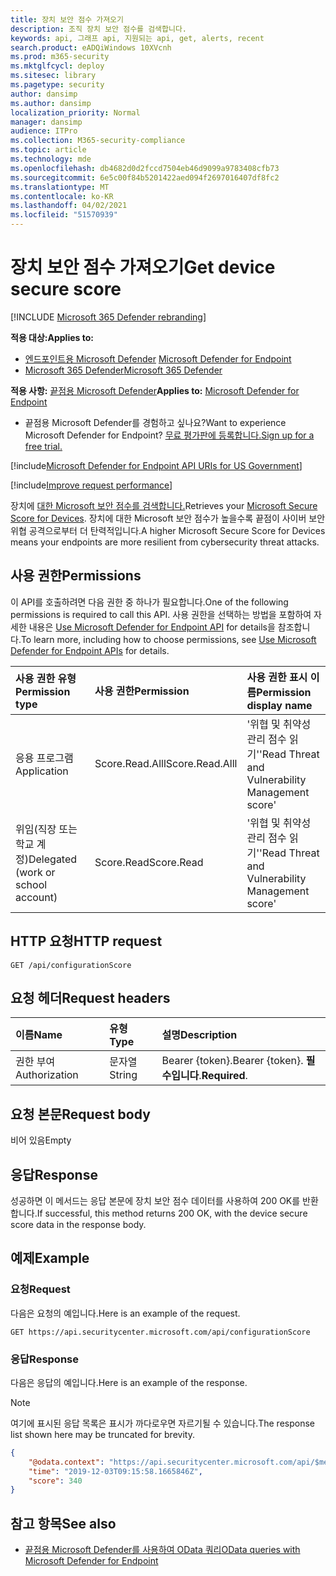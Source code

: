 ```yaml
---
title: 장치 보안 점수 가져오기
description: 조직 장치 보안 점수를 검색합니다.
keywords: api, 그래프 api, 지원되는 api, get, alerts, recent
search.product: eADQiWindows 10XVcnh
ms.prod: m365-security
ms.mktglfcycl: deploy
ms.sitesec: library
ms.pagetype: security
author: dansimp
ms.author: dansimp
localization_priority: Normal
manager: dansimp
audience: ITPro
ms.collection: M365-security-compliance
ms.topic: article
ms.technology: mde
ms.openlocfilehash: db4682d0d2fccd7504eb46d9099a9783408cfb73
ms.sourcegitcommit: 6e5c00f84b5201422aed094f2697016407df8fc2
ms.translationtype: MT
ms.contentlocale: ko-KR
ms.lasthandoff: 04/02/2021
ms.locfileid: "51570939"
---
```

# <a name="get-device-secure-score"></a><span data-ttu-id="8182b-104">장치 보안 점수 가져오기</span><span class="sxs-lookup"><span data-stu-id="8182b-104">Get device secure score</span></span>

[!INCLUDE [Microsoft 365 Defender rebranding](../../includes/microsoft-defender.md)]

<span data-ttu-id="8182b-105">**적용 대상:**</span><span class="sxs-lookup"><span data-stu-id="8182b-105">**Applies to:**</span></span>
- <span data-ttu-id="8182b-106">[엔드포인트용 Microsoft Defender](https://go.microsoft.com/fwlink/p/?linkid=2154037) </span><span class="sxs-lookup"><span data-stu-id="8182b-106">[Microsoft Defender for Endpoint](https://go.microsoft.com/fwlink/p/?linkid=2154037)</span></span>
- [<span data-ttu-id="8182b-107">Microsoft 365 Defender</span><span class="sxs-lookup"><span data-stu-id="8182b-107">Microsoft 365 Defender</span></span>](https://go.microsoft.com/fwlink/?linkid=2118804)

<span data-ttu-id="8182b-108">**적용 사항:** [끝점용 Microsoft Defender](https://go.microsoft.com/fwlink/?linkid=2154037)</span><span class="sxs-lookup"><span data-stu-id="8182b-108">**Applies to:** [Microsoft Defender for Endpoint](https://go.microsoft.com/fwlink/?linkid=2154037)</span></span>

- <span data-ttu-id="8182b-109">끝점용 Microsoft Defender를 경험하고 싶나요?</span><span class="sxs-lookup"><span data-stu-id="8182b-109">Want to experience Microsoft Defender for Endpoint?</span></span> [<span data-ttu-id="8182b-110">무료 평가판에 등록합니다.</span><span class="sxs-lookup"><span data-stu-id="8182b-110">Sign up for a free trial.</span></span>](https://www.microsoft.com/microsoft-365/windows/microsoft-defender-atp?ocid=docs-wdatp-exposedapis-abovefoldlink) 

[!include[Microsoft Defender for Endpoint API URIs for US Government](../../includes/microsoft-defender-api-usgov.md)]

[!include[Improve request performance](../../includes/improve-request-performance.md)]


<span data-ttu-id="8182b-111">장치에 [대한 Microsoft 보안 점수를 검색합니다.](tvm-microsoft-secure-score-devices.md)</span><span class="sxs-lookup"><span data-stu-id="8182b-111">Retrieves your [Microsoft Secure Score for Devices](tvm-microsoft-secure-score-devices.md).</span></span> <span data-ttu-id="8182b-112">장치에 대한 Microsoft 보안 점수가 높을수록 끝점이 사이버 보안 위협 공격으로부터 더 탄력적입니다.</span><span class="sxs-lookup"><span data-stu-id="8182b-112">A higher Microsoft Secure Score for Devices means your endpoints are more resilient from cybersecurity threat attacks.</span></span> 

## <a name="permissions"></a><span data-ttu-id="8182b-113">사용 권한</span><span class="sxs-lookup"><span data-stu-id="8182b-113">Permissions</span></span>

<span data-ttu-id="8182b-114">이 API를 호출하려면 다음 권한 중 하나가 필요합니다.</span><span class="sxs-lookup"><span data-stu-id="8182b-114">One of the following permissions is required to call this API.</span></span> <span data-ttu-id="8182b-115">사용 권한을 선택하는 방법을 포함하여 자세한 내용은 [Use Microsoft Defender for Endpoint API](apis-intro.md) for details을 참조합니다.</span><span class="sxs-lookup"><span data-stu-id="8182b-115">To learn more, including how to choose permissions, see [Use Microsoft Defender for Endpoint APIs](apis-intro.md) for details.</span></span>

<span data-ttu-id="8182b-116">사용 권한 유형</span><span class="sxs-lookup"><span data-stu-id="8182b-116">Permission type</span></span> |   <span data-ttu-id="8182b-117">사용 권한</span><span class="sxs-lookup"><span data-stu-id="8182b-117">Permission</span></span>  |   <span data-ttu-id="8182b-118">사용 권한 표시 이름</span><span class="sxs-lookup"><span data-stu-id="8182b-118">Permission display name</span></span>
:---|:---|:---
<span data-ttu-id="8182b-119">응용 프로그램</span><span class="sxs-lookup"><span data-stu-id="8182b-119">Application</span></span> |   <span data-ttu-id="8182b-120">Score.Read.Alll</span><span class="sxs-lookup"><span data-stu-id="8182b-120">Score.Read.Alll</span></span> |   <span data-ttu-id="8182b-121">'위협 및 취약성 관리 점수 읽기'</span><span class="sxs-lookup"><span data-stu-id="8182b-121">'Read Threat and Vulnerability Management score'</span></span>
<span data-ttu-id="8182b-122">위임(직장 또는 학교 계정)</span><span class="sxs-lookup"><span data-stu-id="8182b-122">Delegated (work or school account)</span></span> | <span data-ttu-id="8182b-123">Score.Read</span><span class="sxs-lookup"><span data-stu-id="8182b-123">Score.Read</span></span> | <span data-ttu-id="8182b-124">'위협 및 취약성 관리 점수 읽기'</span><span class="sxs-lookup"><span data-stu-id="8182b-124">'Read Threat and Vulnerability Management score'</span></span>

## <a name="http-request"></a><span data-ttu-id="8182b-125">HTTP 요청</span><span class="sxs-lookup"><span data-stu-id="8182b-125">HTTP request</span></span>

```
GET /api/configurationScore
```

## <a name="request-headers"></a><span data-ttu-id="8182b-126">요청 헤더</span><span class="sxs-lookup"><span data-stu-id="8182b-126">Request headers</span></span>

<span data-ttu-id="8182b-127">이름</span><span class="sxs-lookup"><span data-stu-id="8182b-127">Name</span></span> | <span data-ttu-id="8182b-128">유형</span><span class="sxs-lookup"><span data-stu-id="8182b-128">Type</span></span> | <span data-ttu-id="8182b-129">설명</span><span class="sxs-lookup"><span data-stu-id="8182b-129">Description</span></span>
:---|:---|:---
<span data-ttu-id="8182b-130">권한 부여</span><span class="sxs-lookup"><span data-stu-id="8182b-130">Authorization</span></span> | <span data-ttu-id="8182b-131">문자열</span><span class="sxs-lookup"><span data-stu-id="8182b-131">String</span></span> | <span data-ttu-id="8182b-132">Bearer {token}.</span><span class="sxs-lookup"><span data-stu-id="8182b-132">Bearer {token}.</span></span> <span data-ttu-id="8182b-133">**필수입니다**.</span><span class="sxs-lookup"><span data-stu-id="8182b-133">**Required**.</span></span>

## <a name="request-body"></a><span data-ttu-id="8182b-134">요청 본문</span><span class="sxs-lookup"><span data-stu-id="8182b-134">Request body</span></span>

<span data-ttu-id="8182b-135">비어 있음</span><span class="sxs-lookup"><span data-stu-id="8182b-135">Empty</span></span>

## <a name="response"></a><span data-ttu-id="8182b-136">응답</span><span class="sxs-lookup"><span data-stu-id="8182b-136">Response</span></span>

<span data-ttu-id="8182b-137">성공하면 이 메서드는 응답 본문에 장치 보안 점수 데이터를 사용하여 200 OK를 반환합니다.</span><span class="sxs-lookup"><span data-stu-id="8182b-137">If successful, this method returns 200 OK, with the device secure score data in the response body.</span></span>

## <a name="example"></a><span data-ttu-id="8182b-138">예제</span><span class="sxs-lookup"><span data-stu-id="8182b-138">Example</span></span>

### <a name="request"></a><span data-ttu-id="8182b-139">요청</span><span class="sxs-lookup"><span data-stu-id="8182b-139">Request</span></span>

<span data-ttu-id="8182b-140">다음은 요청의 예입니다.</span><span class="sxs-lookup"><span data-stu-id="8182b-140">Here is an example of the request.</span></span>

```http
GET https://api.securitycenter.microsoft.com/api/configurationScore
```

### <a name="response"></a><span data-ttu-id="8182b-141">응답</span><span class="sxs-lookup"><span data-stu-id="8182b-141">Response</span></span>

<span data-ttu-id="8182b-142">다음은 응답의 예입니다.</span><span class="sxs-lookup"><span data-stu-id="8182b-142">Here is an example of the response.</span></span>

>[!NOTE]
><span data-ttu-id="8182b-143">여기에 표시된 응답 목록은 표시가 까다로우면 자르기될 수 있습니다.</span><span class="sxs-lookup"><span data-stu-id="8182b-143">The response list shown here may be truncated for brevity.</span></span> 

```json
{
    "@odata.context": "https://api.securitycenter.microsoft.com/api/$metadata#ConfigurationScore/$entity",
    "time": "2019-12-03T09:15:58.1665846Z",
    "score": 340
}
```

## <a name="see-also"></a><span data-ttu-id="8182b-144">참고 항목</span><span class="sxs-lookup"><span data-stu-id="8182b-144">See also</span></span>

- [<span data-ttu-id="8182b-145">끝점용 Microsoft Defender를 사용하여 OData 쿼리</span><span class="sxs-lookup"><span data-stu-id="8182b-145">OData queries with Microsoft Defender for Endpoint</span></span>](exposed-apis-odata-samples.md)
